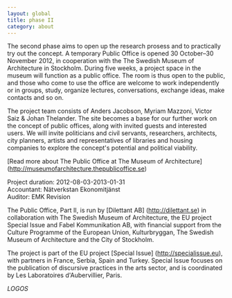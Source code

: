 ```yaml
---
layout: global
title: phase II
category: about
---
```


The second phase aims to open up the research prosess and to practically try out the concept. A temporary Public Office is opened 30 October–30 November 2012, in cooperation with the The Swedish Museum of  Architecture in Stockholm. During five weeks, a project space in the museum will function as a public office. The room is thus open to the public, and those who come to use the office are welcome to work independently or in groups, study, organize lectures, conversations, exchange ideas, make contacts and so on.  

The project team consists of Anders Jacobson, Myriam Mazzoni, Victor Saiz & Johan Thelander. The site becomes a base for our further work on the concept of public offices, along with invited guests and interested users. We will invite politicians and civil servants, researchers, architects, city planners,  artists and representatives of libraries and housing companies to  explore the concept's potential and political viability.  

[Read more about The Public Office at The Museum of Architecture] (http://museumofarchitecture.thepublicoffice.se)  

Project duration: 2012-08-03-2013-01-31  
Accountant: Nätverkstan Ekonomitjänst  
Auditor: EMK Revision  

The Public Office, Part II, is run by [Dilettant AB] (http://dilettant.se) in collaboration with The Swedish Museum of Architecture, the EU project Special Issue and Fabel Kommunikation AB, with financial support from the Culture Programme of the European Union, Kulturbryggan, The Swedish Museum of Architecture and the City of Stockholm.  

The project is part of the EU project [Special Issue] (http://specialissue.eu), with partners in France, Serbia, Spain and Turkey. Special Issue focuses on the publication of discursive practices in the arts sector, and is coordinated by Les Laboratoires d'Aubervillier, Paris.  

*LOGOS*